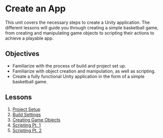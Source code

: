 # Create an App

This unit covers the necessary steps to create a Unity application. The different lessons will guide you through creating a simple basketball game, from creating and manipulating game objects to scripting their actions to achieve a playable app.

## Objectives

- Familiarize with the process of build and project set up.
- Familiarize with object creation and manipulation, as well as scripting.
- Create a fully functional Unity application in the form of a simple basketball game.


## Lessons

1. [Project Setup](1-project-setup/README.md)
1. [Build Settings](2-build-settings/README.md)
1. [Creating Game Objects](3-creating-game-objects/README.md)
1. [Scripting Pt. 1](4-scripting-part-one/README.md)
1. [Scripting Pt. 2](5-scripting-part-two/README.md)